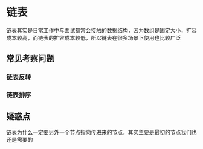 # 链表
链表其实是日常工作中与面试都常会接触的数据结构，因为数组是固定大小，扩容成本较高，而链表的扩容成本较低，所以链表在很多场景下使用也比较广泛
## 常见考察问题

### 链表反转

### 链表排序

## 疑惑点
链表为什么一定要另外一个节点指向传进来的节点，其实主要是最初的节点我们也还是需要的

